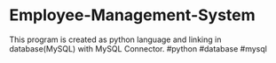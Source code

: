 # Employee-Management-System
This program is created as python  language and linking in database(MySQL) with MySQL Connector. #python #database #mysql 
